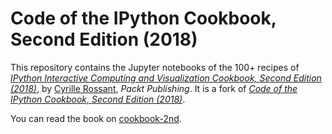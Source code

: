 # Code of the IPython Cookbook, Second Edition (2018)

This repository contains the Jupyter notebooks of the 100+ recipes of [*IPython Interactive Computing and Visualization Cookbook, Second Edition (2018)*](https://www.packtpub.com/big-data-and-business-intelligence/ipython-interactive-computing-and-visualization-cookbook-second-e), by [Cyrille Rossant](http://cyrille.rossant.net), *Packt Publishing*.
It is a fork of [*Code of the IPython Cookbook, Second Edition (2018)*](https://github.com/ipython-books/cookbook-2nd-code).

You can read the book on [cookbook-2nd](https://github.com/ipython-books/cookbook-2nd).
